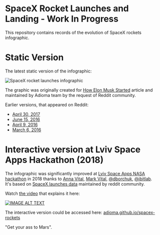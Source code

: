 # SpaceX Rocket Launches and Landing - Work In Progress

This repository contains records of the evolution of SpaceX rockets infographic.

# Static Version

The latest static version of the infographic:

![SpaceX rocket launches infographic](http://i.imgur.com/kDREZti.png "View SpaceX rocket launches")

The graphic was originally created for [How Elon Musk Started](http://fundersandfounders.com/how-elon-musk-started/) article and maintained by Adioma team by the request of Reddit community.

Earlier versions, that appeared on Reddit:
 - [April 30, 2017](https://www.reddit.com/r/spacex/comments/68iw7q/all_spacex_launches_and_booster_landing_attempts/)
 - [June 15, 2016](https://www.reddit.com/r/spacex/comments/4o92ja/all_spacex_launches_and_booster_landing_attempts/)
 - [April 9, 2016](https://www.reddit.com/r/spacex/comments/4e1uaf/all_spacex_launches_and_booster_landing_attempts/)
 - [March 6, 2016](https://www.reddit.com/r/spacex/comments/497mqn/all_spacex_launches_and_booster_landing_attempts/)

# Interactive version at Lviv Space Apps Hackathon (2018)

The infographic was significantly improved at [Lviv Space Apps NASA hackathon](https://2018.spaceappschallenge.org/challenges/can-you-build/when-next-rocket-launch/teams/rocketeers/members/) in 2018 thanks to [Anna Vital](https://github.com/annavital), [Mark Vital](https://github.com/markvital), [@dborchuk](https://github.com/dborchuk), [@ibitlab](https://github.com/ibitlab). It's based on [SpaceX launches data](https://github.com/r-spacex/SpaceX-API) maintained by reddit community.

Watch [the video](https://www.youtube.com/watch?v=8y1uUqA7WWs) that explains it here:

[![IMAGE ALT TEXT](http://img.youtube.com/vi/8y1uUqA7WWs/0.jpg)](http://www.youtube.com/watch?v=8y1uUqA7WWs "Watch the video")

The interactive version could be accessed here: [adioma.github.io/spacex-rockets](https://adioma.github.io/spacex-rockets/)


"Get your ass to Mars".
